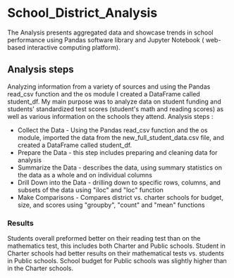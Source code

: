 # School_District_Analysis
 The Analysis presents  aggregated data and showcase trends in school performance using Pandas software library  and Jupyter Notebook ( web-based interactive computing platform).
## Analysis steps 
Analyzing information from a variety of sources and using the Pandas read_csv function and the os module I created a DataFrame called student_df.
My main purpose was to analyze data on student funding and students' standardized test scores (student's math and reading scores) as well as various information on the schools they attend.
Analysis steps :
*  Collect the Data - Using the Pandas read_csv function and the os module, imported the data from the new_full_student_data.csv file, and created a DataFrame called student_df.
*  Prepare the Data - this step includes preparing  and cleaning  data for analysis
*  Summarize the Data - describes the data, using summary statistics on the data as a whole and on individual columns
*   Drill Down into the Data - drilling down to specific rows, columns, and subsets of the data using "iloc" and "loc" function
*   Make Comparisons - Compares district vs. charter schools for budget, size, and scores using "groupby", "count" and "mean" functions
### Results
Students overall preformed better on their reading test than on the mathematics test, this includes both Charter and Public schools. Student in Charter schools had better results on their mathematical tests vs. students in Public schools. School budget for Public schools was slightly higher than in the Charter schools.
